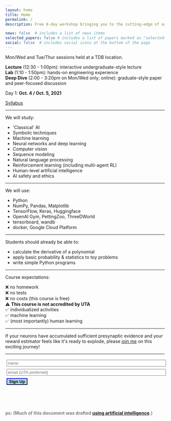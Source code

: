```yaml
---
layout: home
title: Home
permalink: /
description: Free 8-day workshop bringing you to the cutting-edge of artificial intelligence theory and technique!

news: false  # includes a list of news items
selected_papers: false # includes a list of papers marked as "selected={true}"
social: false  # includes social icons at the bottom of the page
---
```


Mon/Wed and Tue/Thur sessions held at a TDB location.

**Lecture** (12:30 - 1:00pm): interactive undergraduate-style lecture<br> 
**Lab** (1:10 - 1:50pm): hands-on engineering experience<br>
**Deep Dive** (2:00 - 3:20pm on Mon/Wed only; online): graduate-style paper and peer-focused discussion<br>

Day 1: **Oct. 4 / Oct. 5, 2021**

[Syllabus](https://jacobfv.github.io/Artificial-Intelligence-Principle-and-Practice/syllabus)

---

We will study:

 - 'Classical' AI <br>
 - Symbolic techniques <br>
 - Machine learning <br>
 - Neural networks and deep learning <br>
 - Computer vision <br>
 - Sequence modeling <br>
 - Natural language processing <br>
 - Reinforcement learning (including multi-agent RL) <br>
 - Human-level artificial intelligence <br>
 - AI safety and ethics <br>

---

We will use:

 - Python <br>
 - NumPy, Pandas, Matplotlib <br>
 - TensorFlow, Keras, Huggingface <br>
 - OpenAI Gym, PettingZoo, ThreeDWorld <br>
 - tensorboard, wandb <br>
 - docker, Google Cloud Platform <br>

---

Students should already be able to:

 - calculate the derivative of a polynomial <br>
 - apply basic probability & statistics to toy problems <br>
 - write simple Python programs <br>

---

Course expectations:

 ❌ no homework <br>
 ❌ no tests <br>
 ❌ no costs (this course is free) <br>
 ⚠️ **This course is not accredited by UTA**<br>
 ✅ individualized activities <br>
 ✅ machine learning <br>
 ✅ (most importantly) human learning <br>

---

If your neurons have accumulated sufficient presynaptic evidence and your reward estimator feels like it's ready to explode, please [join me](https://jacobfv.github.io/Artificial-Intelligence-Principle-and-Practice/#signup) on this exciting journey!

---

<form id="signup">
    <div id="beforeSignup">
        <input type="hidden" name="accessKey" value="0d04c522-1740-4f6c-aa50-ecc292a089bc">
        <input type="text" style="width: 100%; margin: 3pt;" name="name" placeholder="name" > <br>
        <input type="text" style="width: 100%; margin: 3pt;" name="email" placeholder="email (UTA preferred)"> <br>
        <input type="submit" value="Sign Up" class="highlightButton" style="font-weight: 800; border-color: darkblue; background-color: lightblue; margin: 3pt;" />
        <!-- If we receive data in this field submission will be ignored -->
        <input type="text" name="honeypot" style="display: none;">
    </div>
    <div id="afterSignup" style="max-height: 0; opacity: 0">
        <p id="welcomeMessage">I look foreward to seeing you!</p>
    </div>
</form>
<script>
$('#signup').submit(function(e){
    e.preventDefault();
    $.ajax({
        url: 'https://api.staticforms.xyz/submit',
        type: 'post',
        data:$('#signup').serialize(),
        success:function(){
            // form submitted successfully
            $("#beforeSignup").animate({
                "max-height": 0,
                opacity: 0
            }, 1000);
            $("#afterSignup").animate({
                "max-height": 10000,
                opacity: 1
            }, 1000);
        }
    });
});
</script>

<br><br>

<span style="color:grey"><b>ps: (Much of this document was drafted [using artificial intelligence](https://copilot.github.com/).)</b></span>